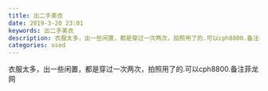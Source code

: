 ```yaml
---
title: 出二手美衣
date: 2019-3-20 23:01
keywords: 出二手美衣
description: 衣服太多，出一些闲置，都是穿过一次两次，拍照用了的.可以cph8800.备注菲龙网
categories: used
---
```

<td class="t_f" id="postmessage_3269887">

衣服太多，出一些闲置，都是穿过一次两次，拍照用了的.可以cph8800.备注菲龙网<br/>
<br/>
</td>

